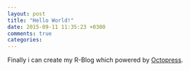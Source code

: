 ```yaml
---
layout: post
title: "Hello World!"
date: 2015-09-11 11:35:23 +0300
comments: true
categories: 
---
```



Finally i can create my R-Blog which powered by <a href="http://octopress.org/">Octopress</a>.